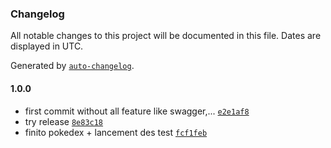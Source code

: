 ### Changelog

All notable changes to this project will be documented in this file. Dates are displayed in UTC.

Generated by [`auto-changelog`](https://github.com/CookPete/auto-changelog).

#### 1.0.0

- first commit without all feature like swagger,... [`e2e1af8`](https://github.com/Dakuken/API501/commit/e2e1af87b95e32ad6e94992883585997dc52a410)
- try release [`8e83c18`](https://github.com/Dakuken/API501/commit/8e83c18fb241abf7775e58a9437fc86a918d4780)
- finito pokedex + lancement des test [`fcf1feb`](https://github.com/Dakuken/API501/commit/fcf1febd3cb5ee0f6bc6c5bca49da736b1417368)
